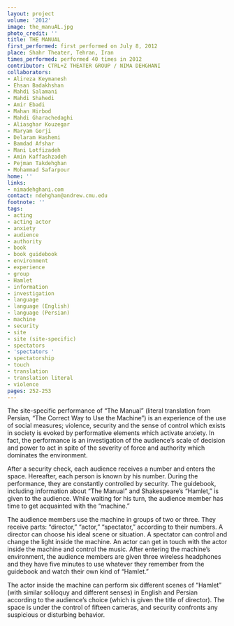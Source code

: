 ```yaml
---
layout: project
volume: '2012'
image: the_manuAL.jpg
photo_credit: ''
title: THE MANUAL
first_performed: first performed on July 8, 2012
place: Shahr Theater, Tehran, Iran
times_performed: performed 40 times in 2012
contributor: CTRL+Z THEATER GROUP / NIMA DEHGHANI
collaborators:
- Alireza Keymanesh
- Ehsan Badakhshan
- Mahdi Salamani
- Mahdi Shahedi
- Amir Ebadi
- Mahan Hirbod
- Mahdi Gharachedaghi
- Aliasghar Kouzegar
- Maryam Gorji
- Delaram Hashemi
- Bamdad Afshar
- Mani Lotfizadeh
- Amin Kaffashzadeh
- Pejman Takdehghan
- Mohammad Safarpour
home: ''
links:
- nimadehghani.com
contact: ndehghan@andrew.cmu.edu
footnote: ''
tags:
- acting
- acting actor
- anxiety
- audience
- authority
- book
- book guidebook
- environment
- experience
- group
- Hamlet
- information
- investigation
- language
- language (English)
- language (Persian)
- machine
- security
- site
- site (site-specific)
- spectators
- 'spectators '
- spectatorship
- touch
- translation
- translation literal
- violence
pages: 252-253
---
```


The site-specific performance of “The Manual” (literal translation from Persian, “The Correct Way to Use the Machine”) is an experience of the use of social measures; violence, security and the sense of control which exists in society is evoked by performative elements which activate anxiety. In fact, the performance is an investigation of the audience’s scale of decision and power to act in spite of the severity of force and authority which dominates the environment.

After a security check, each audience receives a number and enters the space. Hereafter, each person is known by his number. During the performance, they are constantly controlled by security. The guidebook, including information about “The Manual” and Shakespeare’s “Hamlet,” is given to the audience. While waiting for his turn, the audience member has time to get acquainted with the “machine.”

The audience members use the machine in groups of two or three. They receive parts: “director,” “actor,” “spectator,” according to their numbers. A director can choose his ideal scene or situation. A spectator can control and change the light inside the machine. An actor can get in touch with the actor inside the machine and control the music. After entering the machine’s environment, the audience members are given three wireless headphones and they have five minutes to use whatever they remember from the guidebook and watch their own kind of “Hamlet.”

The actor inside the machine can perform six different scenes of “Hamlet” (with similar soliloquy and different senses) in English and Persian according to the audience’s choice (which is given the title of director). The space is under the control of fifteen cameras, and security confronts any suspicious or disturbing behavior.
